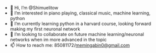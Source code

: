 - 👋 Hi, I’m @Shimuelitow
- 👀 I’m interested in piano playing, classical music, machine learning, python
- 🌱 I’m currently learning python in a harvard course, looking forward making my first neuronal network
- 💞️ I’m looking to collaborate on future machine learning/neuronal networks when im more advanced in the topic
- 📫 How to reach me: 85081172/memingabin0@gmail.com

<!---
Shimuelitow/Shimuelitow is a ✨ special ✨ repository because its `README.md` (this file) appears on your GitHub profile.
You can click the Preview link to take a look at your changes.
--->
